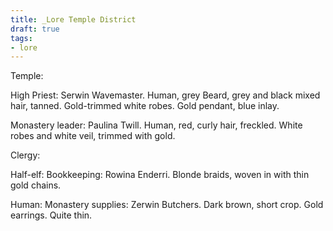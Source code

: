```yaml
---
title: _Lore Temple District
draft: true
tags:
- lore
---
```


Temple:

High Priest: Serwin Wavemaster. Human, grey Beard, grey and black mixed hair, tanned. Gold-trimmed white robes. Gold pendant, blue inlay.

Monastery leader: Paulina Twill. Human, red, curly hair, freckled. White robes and white veil, trimmed with gold.

Clergy:

Half-elf: Bookkeeping: Rowina Enderri. Blonde braids, woven in with thin gold chains.

Human: Monastery supplies: Zerwin Butchers. Dark brown, short crop. Gold earrings. Quite thin.
